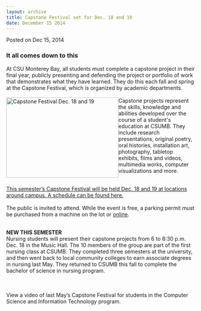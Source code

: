```yaml
---
layout: archive
title: Capstone Festival set for Dec. 18 and 19
date: December 15 2014
---
```





<span class="date">Posted on Dec 15, 2014    </span>
<h3>It all comes down to this</h3>
<p>At CSU Monterey Bay, all students must complete a capstone
project in their final year, publicly presenting and defending the
project or portfolio of work that demonstrates what they have
learned. They do this each fall and spring at the Capstone
Festival, which is organized by academic departments.&#xA0;<br>
<br>
<img alt="Capstone Festival Dec. 18 and 19" src="http://news.csumb.edu/sites/default/files/65/attachments/news/images/capstone-cover-art-01.jpg" style="width:300px; height:214px; float:left">Capstone projects
represent the skills, knowledge and abilities developed over the
course of a student&apos;s education at CSUMB. They include research
presentations, original poetry, oral histories, installation art,
photography, tabletop exhibits, films and videos, multimedia works,
computer visualizations and more.&#xA0;</img></br></br></p>
<p><a href="http://capstonefestival.csumb.edu" rel="nofollow">This
semester&#x2019;s Capstone Festival will be held Dec. 18 and 19 at
locations around campus. A schedule can be found here.</a><br>
<br>
The public is invited to attend. While the event is free, a parking
permit must be purchased from a machine on the lot or <a href="http://parking.csumb.edu/buy-permit" rel="nofollow">online</a>.</br></br></p>
<p><strong>NEW THIS SEMESTER</strong><br>
Nursing students will present their capstone projects from 6 to
8:30 p.m. Dec. 18 in the Music Hall. The 10 members of the group
are part of the first nursing class at CSUMB. They completed three
semesters at the university, and then went back to local community
colleges to earn associate degrees in nursing last May. They
returned to CSUMB this fall to complete the bachelor of science in
nursing program.<br>
&#xA0;</br></br></p>
<p>View a video of last May&#x2019;s Capstone Festival for students in the
Computer Science and Information Technology program.<br>
&#xA0;</br></p>
<p><br>
&#xA0;</br></p>





